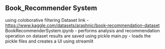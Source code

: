 ## Book_Recommender System 
using coloborative filtering 
Dataset link - https://www.kaggle.com/datasets/arashnic/book-recommendation-dataset
BookRecommenderSystem.ipynb - performs analysis and recommendation operation on dataset results are saved using pickle
main.py - loads the pickle files and creates a UI using streamlit
